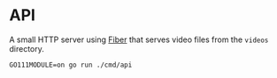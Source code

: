 # API

A small HTTP server using [Fiber](https://gofiber.io/) that serves video files from the `videos` directory.

```
GO111MODULE=on go run ./cmd/api
```
